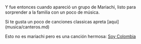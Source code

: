 Y fue entonces cuando apareció un grupo de Mariachi, listo para sorprender a la familia con un poco de música.

Si te gusta un poco de canciones classicas apreta [aqui] (musica/canteros.md)

Esto no es mariachi pero es una canción hermosa:
[Soy Colombia](https://www.youtube.com/watch?v=GtgkAaaab_E)
